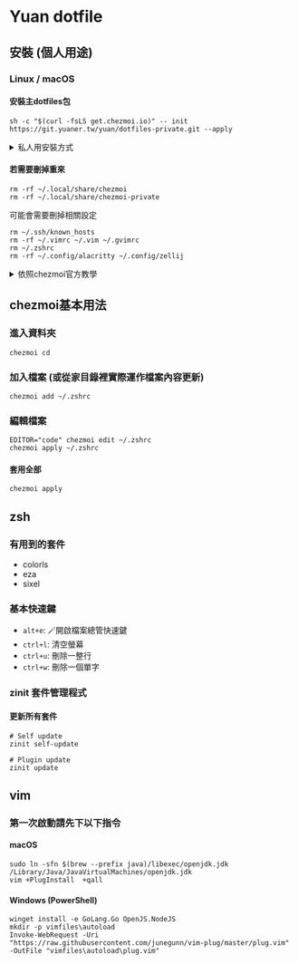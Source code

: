 Yuan dotfile
================================================================================

安裝 (個人用途)
--------------------------------------------------------------------------------
### Linux / macOS
#### 安裝主dotfiles包
```
sh -c "$(curl -fsLS get.chezmoi.io)" -- init https://git.yuaner.tw/yuan/dotfiles-private.git --apply
```

<details>
  <summary>私人用安裝方式</summary>
##### 1. 放置自己的金鑰（若是其他人要用，請直接跳過）
將 `id_rsa` sshkey金鑰檔放到 `~/.ssh/id_rsa`

##### 2. 安裝主dotfiles包
```
sh -c "$(curl -fsLS get.chezmoi.io)" -- init ssh://git@git.yuaner.tw:10022/yuan/dotfiles.git --apply
```

##### 3. 安裝私人用的dotfiles包（若是其他人要用，請直接跳過）
```
chezmoi init --source ~/.local/share/chezmoi-private --config ~/.config/chezmoi-private/chezmoi.toml ssh://git@git.yuaner.tw:10022/yuan/dotfiles-private.git --apply
chezmoi apply
```
</details>

#### 若需要刪掉重來
```
rm -rf ~/.local/share/chezmoi
rm -rf ~/.local/share/chezmoi-private
```

可能會需要刪掉相關設定
```
rm ~/.ssh/known_hosts
rm -rf ~/.vimrc ~/.vim ~/.gvimrc
rm ~/.zshrc
rm -rf ~/.config/alacritty ~/.config/zellij 
```

<details>
  <summary>依照chezmoi官方教學</summary>
  #### Quick start
  With chezmoi, pronounced /ʃeɪ mwa/ (shay-mwa), you can install chezmoi and your dotfiles from your GitHub dotfiles repo on a new, empty machine with asingle command:

  ```
  sh -c "$(curl -fsLS get.chezmoi.io)" -- init --apply ssh://git@git.yuaner.tw:10022/yuan/dotfiles.git
  ```

  As well as the curl | sh installation, you can install chezmoi with your favorite package manager.

  Updating your dotfiles on any machine is a single command:

  ```
  chezmoi update
  ```

  chezmoi runs on all popular operating systems, is distributed as a single statically-linked binary with no dependencies, and does not require root access.

  #### Set up a new machine with a single command

  You can install your dotfiles on new machine with a single command:

  ```
  chezmoi init --apply ssh://git@git.yuaner.tw:10022/yuan/dotfiles.git
  ```

  #### To force a refresh the downloaded archives
  use the --refresh-externals flag to chezmoi apply:

  ```
  chezmoi --refresh-externals apply
  ```

  `--refresh-externals` can be shortened to `-R`:

  ```
  chezmoi -R apply
  ```

</details>


chezmoi基本用法
--------------------------------------------------------------------------------
### 進入資料夾
```
chezmoi cd
```

### 加入檔案 (或從家目錄裡實際運作檔案內容更新)
```
chezmoi add ~/.zshrc
```

### 編輯檔案
```
EDITOR="code" chezmoi edit ~/.zshrc
chezmoi apply ~/.zshrc
```

#### 套用全部
```
chezmoi apply
```

zsh
--------------------------------------------------------------------------------

### 有用到的套件
* colorls
* eza
* sixel

### 基本快速鍵
* `alt+e`: 🪄開啟檔案總管快速鍵
* `ctrl+l`: 清空螢幕
* `ctrl+u`: 刪除一整行
* `ctrl+w`: 刪除一個單字


### zinit 套件管理程式

#### 更新所有套件
```
# Self update
zinit self-update

# Plugin update
zinit update
```

vim
--------------------------------------------------------------------------------

### 第一次啟動請先下以下指令

#### macOS
```
sudo ln -sfn $(brew --prefix java)/libexec/openjdk.jdk /Library/Java/JavaVirtualMachines/openjdk.jdk
vim +PlugInstall  +qall
```

#### Windows (PowerShell)
```
winget install -e GoLang.Go OpenJS.NodeJS
mkdir -p vimfiles\autoload
Invoke-WebRequest -Uri "https://raw.githubusercontent.com/junegunn/vim-plug/master/plug.vim" -OutFile "vimfiles\autoload\plug.vim"
```
